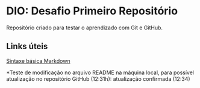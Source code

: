 # DIO: Desafio Primeiro Repositório

Repositório criado para testar o aprendizado com Git e GitHub.



## Links úteis

[Sintaxe básica Markdown](https://www.markdownguide.org/basic-syntax/)


*Teste de modificação no arquivo README na máquina local,
para possível atualização no repositório GitHub (12:31h): atualização confirmada (12:34)
